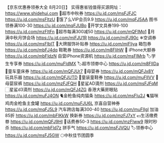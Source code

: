 【京东优惠券领券大全 8月20日】
实得惠省钱值得买源网址：https://www.shidehui.com
🛒超市中秋券
https://u.jd.com/msFJFJC
https://u.jd.com/msFltzU
🛵饿了么VIP会员9.9
https://u.jd.com/mqFJ5AA
图书领券满100-30
https://u.jd.com/mqFJUBo
📐开学文具券199-100
https://u.jd.com/mzFltFn
🛒超市每满300减50
https://u.jd.com/mQFlMp1
🥮月满中秋月饼会场
https://u.jd.com/miFJU1R
https://u.jd.com/miFJ90c
❄空调券
https://u.jd.com/msFlbIT
🧥大牌服饰补贴券
https://u.jd.com/miFliya
箱包券
https://u.jd.com/mbFJ4dq
鞋靴券
https://u.jd.com/m8FlihW
 iPhone大额券
https://u.jd.com/mbFldzN
自营iPhone资源机
https://u.jd.com/msFlMrb
🏷学生专享券
https://u.jd.com/muFldMX
🏷超市领劵中心
https://u.jd.com/m8FlIDa
🛴童车童床券
https://u.jd.com/mQFJUr7
🏻母婴券
https://u.jd.com/mQFJx8Y
玩具乐器
https://u.jd.com/mQFJUTD
🏻童装童鞋券
https://u.jd.com/muFlIVV
🏻母婴尿裤
https://u.jd.com/mzFJFQH
🏻星鲨AD滴剂
https://u.jd.com/msFJFqM
🏻星鲨d3滴剂
https://u.jd.com/mQFJ4ZG
香港大藥房眼贴
https://u.jd.com/muFJ4ON
🐈金枪鱼纯肉猫条
https://u.jd.com/msFlu2J
🐈猫咪鸡肉金枪鱼主食罐
https://u.jd.com/muFJU6L
京喜自营神券
https://u.jd.com/mqFJ5L9
汽车跨店每满300-40
https://u.jd.com/muFlIgl
加油85折
https://u.jd.com/mbFlKkW
换新券
https://u.jd.com/mzFJ7xY
💴生活缴费劵
https://u.jd.com/mQFJ9HI
🏻话费券50-3
https://u.jd.com/mzFlww9
限时秒杀
https://u.jd.com/mbFld7z
拼手气
https://u.jd.com/msFJVQU
🏷领券中心
https://u.jd.com/msFJ5GW
🌕中秋佳节团圆季